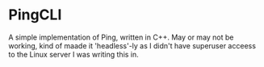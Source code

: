 # PingCLI
A simple implementation of Ping, written in C++.
May or may not be working, kind of maade it 'headless'-ly as I didn't have superuser acceess to the Linux server I was writing this in.

